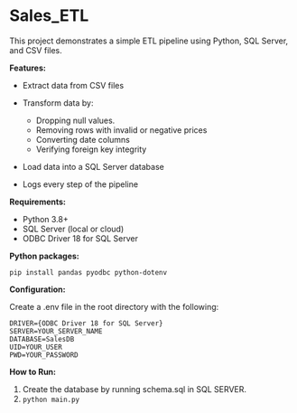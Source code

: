 # Sales_ETL
This project demonstrates a simple ETL pipeline using Python, SQL Server, and CSV files.

**Features:**
* Extract data from CSV files
* Transform data by:
  * Dropping null values.
  * Removing rows with invalid or negative prices
  * Converting date columns
  * Verifying foreign key integrity
  
* Load data into a SQL Server database
* Logs every step of the pipeline

**Requirements:**
* Python 3.8+
* SQL Server (local or cloud)
* ODBC Driver 18 for SQL Server

**Python packages:**

```pip install pandas pyodbc python-dotenv```

**Configuration:**

Create a .env file in the root directory with the following:

```
DRIVER={ODBC Driver 18 for SQL Server}
SERVER=YOUR_SERVER_NAME
DATABASE=SalesDB
UID=YOUR_USER
PWD=YOUR_PASSWORD
```

**How to Run:**

1. Create the database by running schema.sql in SQL SERVER.
2. ```python main.py```
